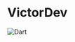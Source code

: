 # VictorDev

![Dart](https://img.shields.io/badge/Dart-0175C2?style=for-the-badge&logo=dart&logoColor=white)
